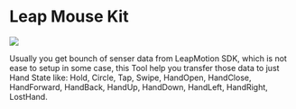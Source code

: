 # Leap Mouse Kit #

![](http://i.imgur.com/1VXrf4R.jpg)

Usually you get bounch of senser data from LeapMotion SDK, which is not ease to setup in some case, this Tool help you transfer those data to just Hand State like: Hold, Circle, Tap, Swipe, HandOpen, HandClose, HandForward, HandBack, HandUp, HandDown, HandLeft, HandRight, LostHand.